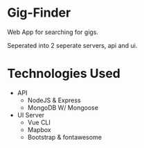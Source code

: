 # Gig-Finder
Web App for searching for gigs.

Seperated into 2 seperate servers, api and ui.

# Technologies Used
- API
  - NodeJS & Express
  - MongoDB W/ Mongoose
- UI Server
  - Vue CLI
  - Mapbox
  - Bootstrap & fontawesome
